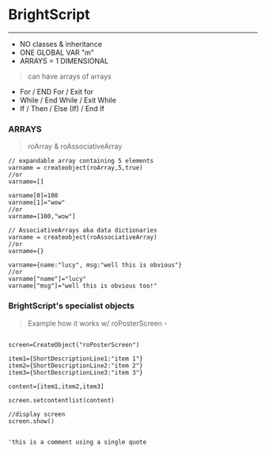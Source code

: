 # BrightScript
___


* NO classes & inheritance
* ONE GLOBAL VAR "m"
* ARRAYS = 1 DIMENSIONAL
> can have arrays of arrays

* For / END For / Exit for
* While / End While / Exit While
* If / Then / Else (If) / End If

### ARRAYS
> roArray & roAssociativeArray

```BrightScript
// expandable array containing 5 elements
varname = createobject(roArray,5,true)
//or
varname=[]

varname[0]=100
varname[1]="wow"
//or
varname=[100,"wow"]
```

```BrightScript
// AssociativeArrays aka data dictionaries
varname = createobject(roAssociativeArray)
//or
varname={}

varname={name:"lucy", msg:"well this is obvious"}
//or
varname["name"]="lucy"
varname["msg"]="well this is obvious too!"
```

###  BrightScript's specialist objects

>Example how it works w/ roPosterScreen -

```BrightScript

screen=CreateObject("roPosterScreen")

item1={ShortDescriptionLine1:"item 1"}
item2={ShortDescriptionLine2:"item 2"}
item3={ShortDescriptionLine3:"item 3"}

content=[item1,item2,item3]

screen.setcontentlist(content)

//display screen
screen.show()

```

```BrightScript

'this is a comment using a single quote

```
